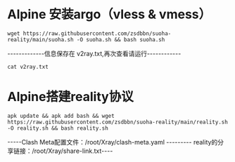 # Alpine 安装argo（vless & vmess）
```
wget https://raw.githubusercontent.com/zsdbbn/suoha-reality/main/suoha.sh -O suoha.sh && bash suoha.sh
```
-------------信息保存在 v2ray.txt,再次查看请运行------------
```
cat v2ray.txt 
```



# Alpine搭建reality协议
```
apk update && apk add bash && wget https://raw.githubusercontent.com/zsdbbn/suoha-reality/main/reality.sh -O reality.sh && bash reality.sh
```
-----Clash Meta配置文件：/root/Xray/clash-meta.yaml   ---------  reality的分享链接：/root/Xray/share-link.txt----
